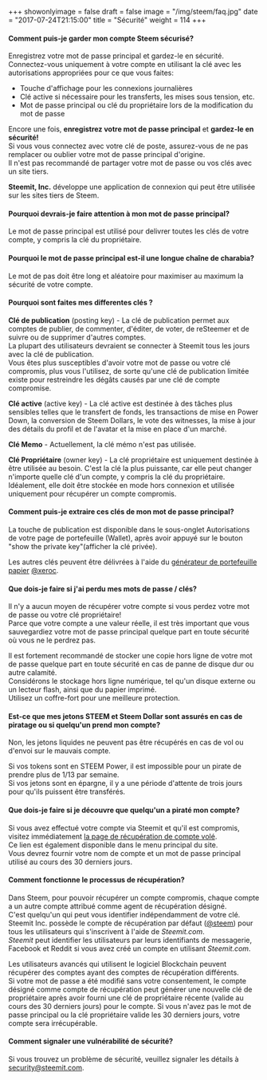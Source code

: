 +++
showonlyimage = false
draft = false
image = "/img/steem/faq.jpg"
date = "2017-07-24T21:15:00"
title = "Sécurité"
weight = 114
+++

<!--more-->

#### Comment puis-je garder mon compte Steem sécurisé?

Enregistrez votre mot de passe principal et gardez-le en sécurité.
Connectez-vous uniquement à votre compte en utilisant la clé avec les autorisations appropriées pour ce que vous faites:

- Touche d'affichage pour les connexions journalières
- Clé active si nécessaire pour les transferts, les mises sous tension, etc.
- Mot de passe principal ou clé du propriétaire lors de la modification du mot de passe

Encore une fois, **enregistrez votre mot de passe principal** et **gardez-le en sécurité!**  
Si vous vous connectez avec votre clé de poste, assurez-vous de ne pas remplacer ou oublier votre mot de passe principal d'origine.  
Il n'est pas recommandé de partager votre mot de passe ou vos clés avec un site tiers.

**Steemit, Inc.** développe une application de connexion qui peut être utilisée sur les sites tiers de Steem.

#### Pourquoi devrais-je faire attention à mon mot de passe principal?

Le mot de passe principal est utilisé pour delivrer toutes les clés de votre compte, y compris la clé du propriétaire.

#### Pourquoi le mot de passe principal est-il une longue chaîne de charabia?

Le mot de pas doit être long et aléatoire pour maximiser au maximum la sécurité de votre compte.

#### Pourquoi sont faites mes differentes clés ?

**Clé de publication** (posting key) - La clé de publication permet aux comptes de publier, de commenter, d'éditer, de voter, de reSteemer et de suivre ou de supprimer d'autres comptes.  
La plupart des utilisateurs devraient se connecter à Steemit tous les jours avec la clé de publication.  
Vous êtes plus susceptibles d'avoir votre mot de passe ou votre clé compromis, plus vous l'utilisez, de sorte qu'une clé de publication limitée existe pour restreindre les dégâts causés par une clé de compte compromise.

**Clé active** (active key) - La clé active est destinée à des tâches plus sensibles telles que le transfert de fonds, les transactions de mise en Power Down, la conversion de Steem Dollars, le vote des witnesses, la mise à jour des détails du profil et de l'avatar et la mise en place d'un marché.

**Clé Memo** - Actuellement, la clé mémo n'est pas utilisée.

**Clé Propriétaire** (owner key) - La clé propriétaire est uniquement destinée à être utilisée au besoin.
C'est la clé la plus puissante, car elle peut changer n'importe quelle clé d'un compte, y compris la clé du propriétaire.  
Idéalement, elle doit être stockée en mode hors connexion et utilisée uniquement pour récupérer un compte compromis.  

#### Comment puis-je extraire ces clés de mon mot de passe principal?

La touche de publication est disponible dans le sous-onglet Autorisations de votre page de portefeuille (Wallet), après avoir appuyé sur le bouton "show the private key"(afficher la clé privée).  

Les autres clés peuvent être délivrées à l'aide du [générateur de portefeuille papier](https://steemit.com/steem/@xeroc/paperwallet-easily-secure-your-account-with-steem-paperwallet-generator) [@xeroc](https://steemit.com/@xeroc).

#### Que dois-je faire si j'ai perdu mes mots de passe / clés?

Il n'y a aucun moyen de récupérer votre compte si vous perdez votre mot de passe ou votre clé propriétaire!  
Parce que votre compte a une valeur réelle, il est très important que vous sauvegardiez votre mot de passe principal quelque part en toute sécurité où vous ne le perdrez pas.

Il est fortement recommandé de stocker une copie hors ligne de votre mot de passe quelque part en toute sécurité en cas de panne de disque dur ou autre calamité.  
Considérons le stockage hors ligne numérique, tel qu'un disque externe ou un lecteur flash, ainsi que du papier imprimé.  
Utilisez un coffre-fort pour une meilleure protection.

#### Est-ce que mes jetons STEEM et Steem Dollar sont assurés en cas de piratage ou si quelqu'un prend mon compte?

Non, les jetons liquides ne peuvent pas être récupérés en cas de vol ou d'envoi sur le mauvais compte.

Si vos tokens sont en STEEM Power, il est impossible pour un pirate de prendre plus de 1/13 par semaine.  
Si vos jetons sont en épargne, il y a une période d'attente de trois jours pour qu'ils puissent être transférés.

#### Que dois-je faire si je découvre que quelqu'un a piraté mon compte?

Si vous avez effectué votre compte via Steemit et qu'il est compromis, visitez immédiatement [la page de récupération de compte volé](https://steemit.com/recover_account_step_1).  
Ce lien est également disponible dans le menu principal du site.  
Vous devrez fournir votre nom de compte et un mot de passe principal utilisé au cours des 30 derniers jours.

#### Comment fonctionne le processus de récupération?

Dans Steem, pour pouvoir récupérer un compte compromis, chaque compte a un autre compte attribué comme agent de récupération désigné.  
C'est quelqu'un qui peut vous identifier indépendamment de votre clé.  
Steemit Inc. possède le compte de récupération par défaut ([@steem](https://steemit.com/@steem)) pour tous les utilisateurs qui s'inscrivent à l'aide de *Steemit.com*.  
*Steemit* peut identifier les utilisateurs par leurs identifiants de messagerie, Facebook et Reddit si vous avez créé un compte en utilisant *Steemit.com*.

Les utilisateurs avancés qui utilisent le logiciel Blockchain peuvent récupérer des comptes ayant des comptes de récupération différents.  
Si votre mot de passe a été modifié sans votre consentement, le compte désigné comme compte de récupération peut générer une nouvelle clé de propriétaire après avoir fourni une clé de propriétaire récente (valide au cours des 30 derniers jours) pour le compte. Si vous n'avez pas le mot de passe principal ou la clé propriétaire valide les 30 derniers jours, votre compte sera irrécupérable.

#### Comment signaler une vulnérabilité de sécurité?

Si vous trouvez un problème de sécurité, veuillez signaler les détails à [security@steemit.com](mailto:security@steemit.com).
